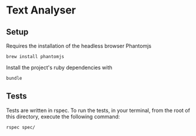 # Text Analyser

## Setup

Requires the installation of the headless browser Phantomjs

`brew install phantomjs`

Install the project's ruby dependencies with 

`bundle`

## Tests

Tests are written in rspec.
To run the tests, in your terminal, from the root of this directory, execute the following command:

`rspec spec/`

